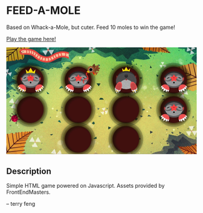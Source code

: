 # FEED-A-MOLE
Based on Whack-a-Mole, but cuter. Feed 10 moles to win the game!

[Play the game here!](https://terryzfeng.github.io/feed-a-mole)

![Preview of the Game](./images/Preview.jpg)

## Description
Simple HTML game powered on Javascript. Assets provided by FrontEndMasters.

&ndash; terry feng
